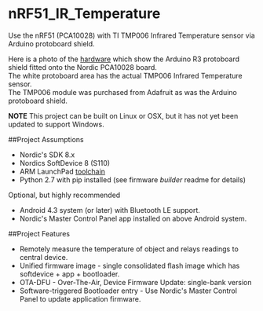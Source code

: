 # nRF51_IR_Temperature
Use the nRF51 (PCA10028) with TI TMP006 Infrared Temperature sensor via Arduino protoboard shield.

Here is a photo of the [hardware](https://github.com/foldedtoad/nRF51_IR_Temperature/blob/master/docs/PCA10028_TMP006.jpg) which show the Arduino R3 protoboard shield fitted onto the Nordic PCA10028 board.  
The white protoboard area has the actual TMP006 Infrared Temperature sensor.  
The TMP006 module was purchased from Adafruit as was the Arduino protoboard shield.  

**NOTE**
This project can be built on Linux or OSX, but it has not yet been updated to support Windows.

##Project Assumptions  

* Nordic's SDK 8.x
* Nordics SoftDevice 8  (S110)
* ARM LaunchPad [toolchain](https://launchpad.net/gcc-arm-embedded)
* Python 2.7 with pip installed (see firmware *builder* readme for details)

Optional, but highly recommended  
* Android 4.3 system (or later) with Bluetooth LE support.
* Nordic's Master Control Panel app installed on above Android system.

##Project Features  

* Remotely measure the temperature of object and relays readings to central device. 
* Unified firmware image - single consolidated flash image which has softdevice + app + bootloader.
* OTA-DFU - Over-The-Air, Device Firmware Update: single-bank version
* Software-triggered Bootloader entry - Use Nordic's Master Control Panel to update application firmware. 
